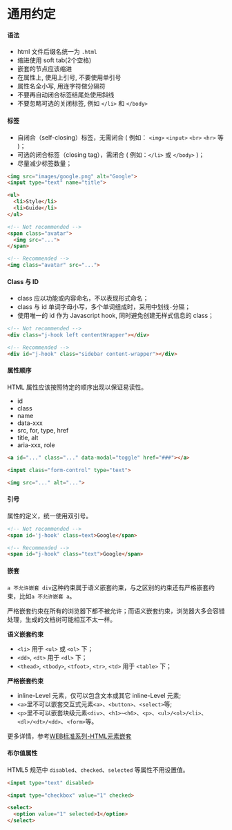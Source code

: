 # 通用约定

#### 语法

- html 文件后缀名统一为 `.html`
- 缩进使用 soft tab(2个空格)
- 嵌套的节点应该缩进
- 在属性上, 使用上引号, 不要使用单引号
- 属性名全小写, 用连字符做分隔符
- 不要再自动闭合标签结尾处使用斜线
- 不要忽略可选的关闭标签, 例如 `</li>` 和 `</body>`

#### 标签

- 自闭合（self-closing）标签，无需闭合 ( 例如： `<img>` `<input>` `<br>` `<hr>` 等 )；
- 可选的闭合标签（closing tag），需闭合 ( 例如：`</li>` 或 `</body>` )；
- 尽量减少标签数量；

```html
<img src="images/google.png" alt="Google">
<input type="text" name="title">

<ul>
  <li>Style</li>
  <li>Guide</li>
</ul>

<!-- Not recommended -->
<span class="avatar">
  <img src="...">
</span>

<!-- Recommended -->
<img class="avatar" src="...">
```

#### Class 与 ID

- class 应以功能或内容命名，不以表现形式命名；
- class 与 id 单词字母小写，多个单词组成时，采用中划线`-`分隔；
- 使用唯一的 id 作为 Javascript hook, 同时避免创建无样式信息的 class；

```html
<!-- Not recommended -->
<div class="j-hook left contentWrapper"></div>

<!-- Recommended -->
<div id="j-hook" class="sidebar content-wrapper"></div>
```

#### 属性顺序

HTML 属性应该按照特定的顺序出现以保证易读性。

- id
- class
- name
- data-xxx
- src, for, type, href
- title, alt
- aria-xxx, role

```html
<a id="..." class="..." data-modal="toggle" href="###"></a>

<input class="form-control" type="text">

<img src="..." alt="...">
```

#### 引号

属性的定义，统一使用双引号。

```html
<!-- Not recommended -->
<span id='j-hook' class=text>Google</span>

<!-- Recommended -->
<span id="j-hook" class="text">Google</span>
```

#### 嵌套

`a 不允许嵌套 div`这种约束属于语义嵌套约束，与之区别的约束还有严格嵌套约束，比如`a 不允许嵌套 a`。

严格嵌套约束在所有的浏览器下都不被允许；而语义嵌套约束，浏览器大多会容错处理，生成的文档树可能相互不太一样。

**语义嵌套约束**

- `<li>` 用于 `<ul>` 或 `<ol>` 下；
- `<dd>`, `<dt>` 用于 `<dl>` 下；
- `<thead>`, `<tbody>`, `<tfoot>`, `<tr>`, `<td>` 用于 `<table>` 下；

**严格嵌套约束**

- inline-Level 元素，仅可以包含文本或其它 inline-Level 元素;
- `<a>`里不可以嵌套交互式元素`<a>`、`<button>`、`<select>`等;
- `<p>`里不可以嵌套块级元素`<div>`、`<h1>~<h6>`、`<p>`、`<ul>/<ol>/<li>`、`<dl>/<dt>/<dd>`、`<form>`等。

更多详情，参考[WEB标准系列-HTML元素嵌套](http://www.smallni.com/element-nesting/)

#### 布尔值属性

HTML5 规范中 `disabled`、`checked`、`selected` 等属性不用设置值。

```html
<input type="text" disabled>

<input type="checkbox" value="1" checked>

<select>
  <option value="1" selected>1</option>
</select>
```
